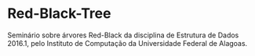 # Red-Black-Tree
Seminário sobre árvores Red-Black da disciplina de Estrutura de Dados 2016.1, pelo Instituto de Computação da Universidade Federal de Alagoas.
